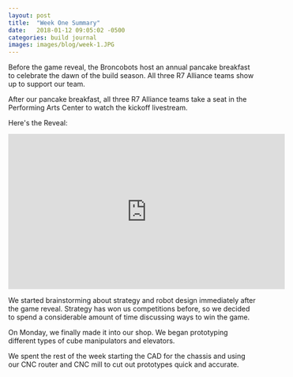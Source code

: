 ```yaml
---
layout: post
title:  "Week One Summary"
date:   2018-01-12 09:05:02 -0500
categories: build journal
images: images/blog/week-1.JPG
---
```


Before the game reveal, the Broncobots host an annual pancake breakfast to celebrate the dawn of the build season. All three R7 Alliance teams show up to support our team.

After our pancake breakfast, all three R7 Alliance teams take a seat in the Performing Arts Center to watch the kickoff livestream.



Here's the Reveal:

<iframe width="560" height="315" src="https://www.youtube.com/embed/HZbdwYiCY74" frameborder="0" allow="autoplay; encrypted-media" allowfullscreen></iframe>


We started brainstorming about strategy and robot design immediately after the game reveal. Strategy has won us competitions before, so we decided to spend a considerable amount of time discussing ways to win the game. 



On Monday, we finally made it into our shop. We began prototyping different types of cube manipulators and elevators.

We spent the rest of the week starting the CAD for the chassis and using our CNC router and CNC mill to cut out prototypes quick and accurate.